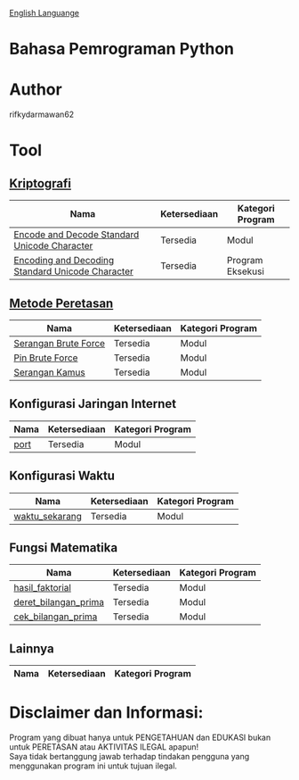 [English Languange](https://github.com/rifkydarmawan62/Python/blob/Publik/README.md)

# Bahasa Pemrograman Python

# Author
rifkydarmawan62

# Tool
## [Kriptografi](https://github.com/rifkydarmawan62/Python/tree/Publik/Modul/kriptografi)
| Nama | Ketersediaan | Kategori Program |
| --- | --- | --- |
| [Encode and Decode Standard Unicode Character](https://github.com/rifkydarmawan62/Python/blob/Publik/Modul/kriptografi/unicode_standar.py) | Tersedia | Modul |
| [Encoding and Decoding Standard Unicode Character](https://github.com/rifkydarmawan62/Python/blob/Publik/Modul/kriptografi/__main__.py) | Tersedia | Program Eksekusi |
## [Metode Peretasan](https://github.com/rifkydarmawan62/Python/tree/Publik/Modul/metode_peretasan)
| Nama | Ketersediaan | Kategori Program |
| --- | --- | --- |
| [Serangan Brute Force](https://github.com/rifkydarmawan62/Python/blob/Publik/Modul/metode_peretasan/__init__.py) | Tersedia | Modul |
| [Pin Brute Force](https://github.com/rifkydarmawan62/Python/blob/Publik/Modul/metode_peretasan/__init__.py) | Tersedia | Modul |
| [Serangan Kamus](https://github.com/rifkydarmawan62/Python/blob/Publik/Modul/metode_peretasan/__init__.py) | Tersedia | Modul |
## Konfigurasi Jaringan Internet
| Nama | Ketersediaan| Kategori Program |
| --- | --- | --- |
| [port](https://github.com/rifkydarmawan62/Python/blob/Publik/Modul/port/__init__.py) | Tersedia | Modul |
## Konfigurasi Waktu
| Nama | Ketersediaan | Kategori Program |
| --- | --- | --- |
| [waktu_sekarang](https://github.com/rifkydarmawan62/Python/blob/Publik/Modul/waktu_sekarang/__init__.py) | Tersedia | Modul |
## Fungsi Matematika
| Nama | Ketersediaan | Kategori Program |
| --- | --- | --- |
| [hasil_faktorial](https://github.com/rifkydarmawan62/Python/blob/Publik/Modul/matematika/__init__.py) | Tersedia | Modul |
| [deret_bilangan_prima](https://github.com/rifkydarmawan62/Python/blob/Publik/Modul/matematika/__init__.py) | Tersedia | Modul |
| [cek_bilangan_prima](https://github.com/rifkydarmawan62/Python/blob/Publik/Modul/matematika/__init__.py) | Tersedia | Modul |
## Lainnya
| Nama | Ketersediaan | Kategori Program |
| --- | --- | --- |
# Disclaimer dan Informasi:
Program yang dibuat hanya untuk PENGETAHUAN dan EDUKASI bukan untuk PERETASAN atau AKTIVITAS ILEGAL apapun!  
Saya tidak bertanggung jawab terhadap tindakan pengguna yang menggunakan program ini untuk tujuan ilegal.  
